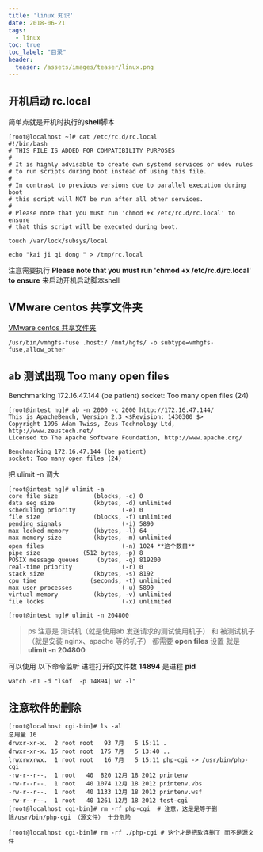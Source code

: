```yaml
---
title: 'linux 知识'
date: 2018-06-21
tags:
  - linux
toc: true
toc_label: "目录"
header:
  teaser: /assets/images/teaser/linux.png
---
```


## 开机启动 rc.local

简单点就是开机时执行的**shell**脚本

```text
[root@localhost ~]# cat /etc/rc.d/rc.local 
#!/bin/bash
# THIS FILE IS ADDED FOR COMPATIBILITY PURPOSES
#
# It is highly advisable to create own systemd services or udev rules
# to run scripts during boot instead of using this file.
#
# In contrast to previous versions due to parallel execution during boot
# this script will NOT be run after all other services.
#
# Please note that you must run 'chmod +x /etc/rc.d/rc.local' to ensure
# that this script will be executed during boot.

touch /var/lock/subsys/local

echo "kai ji qi dong " > /tmp/rc.local
```

注意需要执行 **Please note that you must run 'chmod +x /etc/rc.d/rc.local' to ensure** 来启动开机启动脚本shell

## VMware centos 共享文件夹
[VMware centos 共享文件夹](https://blog.csdn.net/qq_34129637/article/details/78949662)

```text
/usr/bin/vmhgfs-fuse .host:/ /mnt/hgfs/ -o subtype=vmhgfs-fuse,allow_other
```


## ab 测试出现 Too many open files

Benchmarking 172.16.47.144 (be patient)
socket: Too many open files (24)

```text
[root@intest ng]# ab -n 2000 -c 2000 http://172.16.47.144/
This is ApacheBench, Version 2.3 <$Revision: 1430300 $>
Copyright 1996 Adam Twiss, Zeus Technology Ltd, http://www.zeustech.net/
Licensed to The Apache Software Foundation, http://www.apache.org/

Benchmarking 172.16.47.144 (be patient)
socket: Too many open files (24)
```

把 ulimit -n 调大

```text
[root@intest ng]# ulimit -a
core file size          (blocks, -c) 0
data seg size           (kbytes, -d) unlimited
scheduling priority             (-e) 0
file size               (blocks, -f) unlimited
pending signals                 (-i) 5890
max locked memory       (kbytes, -l) 64
max memory size         (kbytes, -m) unlimited
open files                      (-n) 1024 **这个数目**
pipe size            (512 bytes, -p) 8
POSIX message queues     (bytes, -q) 819200
real-time priority              (-r) 0
stack size              (kbytes, -s) 8192
cpu time               (seconds, -t) unlimited
max user processes              (-u) 5890
virtual memory          (kbytes, -v) unlimited
file locks                      (-x) unlimited

[root@intest ng]# ulimit -n 204800
```

> ps 注意是 测试机（就是使用ab 发送请求的测试使用机子） 和 被测试机子（就是安装 nginx、apache 等的机子） 都需要 **open files** 设置 就是 **ulimit -n 204800**

可以使用 以下命令监听 进程打开的文件数 **14894** 是进程 **pid**
```
watch -n1 -d "lsof  -p 14894| wc -l"
```

## 注意软件的删除
```text
[root@localhost cgi-bin]# ls -al
总用量 16
drwxr-xr-x.  2 root root   93 7月   5 15:11 .
drwxr-xr-x. 15 root root  175 7月   5 13:40 ..
lrwxrwxrwx.  1 root root   16 7月   5 15:11 php-cgi -> /usr/bin/php-cgi
-rw-r--r--.  1 root   40  820 12月 18 2012 printenv
-rw-r--r--.  1 root   40 1074 12月 18 2012 printenv.vbs
-rw-r--r--.  1 root   40 1133 12月 18 2012 printenv.wsf
-rw-r--r--.  1 root   40 1261 12月 18 2012 test-cgi
[root@localhost cgi-bin]# rm -rf php-cgi  # 注意，这是是等于删除/usr/bin/php-cgi （源文件） 十分危险

[root@localhost cgi-bin]# rm -rf ./php-cgi # 这个才是把软连删了 而不是源文件
```